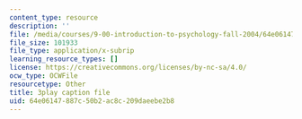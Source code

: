 ```yaml
---
content_type: resource
description: ''
file: /media/courses/9-00-introduction-to-psychology-fall-2004/64e06147887c50b2ac8c209daeebe2b8_10508.vtt
file_size: 101933
file_type: application/x-subrip
learning_resource_types: []
license: https://creativecommons.org/licenses/by-nc-sa/4.0/
ocw_type: OCWFile
resourcetype: Other
title: 3play caption file
uid: 64e06147-887c-50b2-ac8c-209daeebe2b8
---
```

